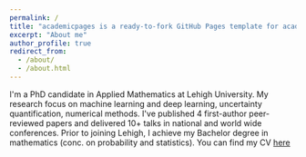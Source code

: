 ```yaml
---
permalink: /
title: "academicpages is a ready-to-fork GitHub Pages template for academic personal websites"
excerpt: "About me"
author_profile: true
redirect_from: 
  - /about/
  - /about.html
---
```


I'm a PhD candidate in Applied Mathematics at Lehigh University. My research focus on machine learning and deep learning, uncertainty quantification, numerical methods. I've published 4 first-author peer-reviewed papers and delivered 10+ talks in national and world wide conferences. Prior to joining Lehigh, I achieve my Bachelor degree in mathematics (conc. on probability and statistics). You can find my CV [here](../assets/CV_YimingFan_Oct2023.pdf)
